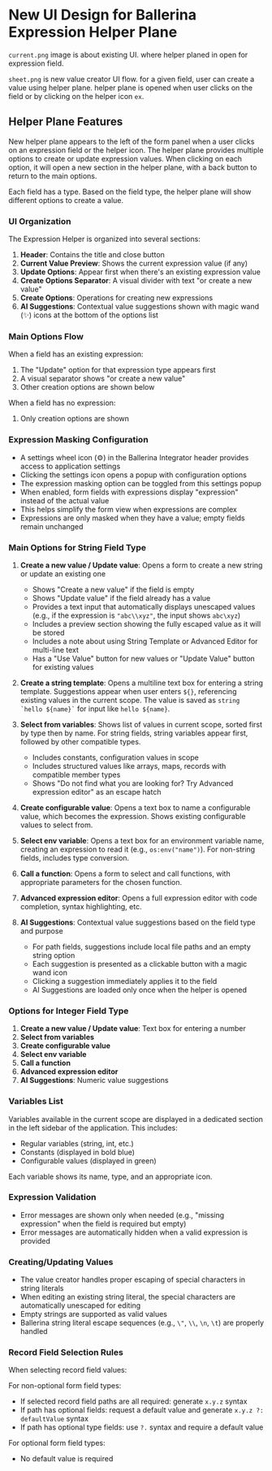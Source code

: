 # New UI Design for Ballerina Expression Helper Plane

`current.png` image is about existing UI. where helper planed in open for expression field. 

`sheet.png` is new value creator UI flow. for a given field, user can create a value using helper plane. helper plane is opened when user clicks on the field or by clicking on the helper icon `ex`.

## Helper Plane Features

New helper plane appears to the left of the form panel when a user clicks on an expression field or the helper icon. The helper plane provides multiple options to create or update expression values. When clicking on each option, it will open a new section in the helper plane, with a back button to return to the main options.

Each field has a type. Based on the field type, the helper plane will show different options to create a value.

### UI Organization

The Expression Helper is organized into several sections:
1. **Header**: Contains the title and close button
2. **Current Value Preview**: Shows the current expression value (if any)
3. **Update Options**: Appear first when there's an existing expression value
4. **Create Options Separator**: A visual divider with text "or create a new value"
5. **Create Options**: Operations for creating new expressions
6. **AI Suggestions**: Contextual value suggestions shown with magic wand (✨) icons at the bottom of the options list

### Main Options Flow

When a field has an existing expression:
1. The "Update" option for that expression type appears first
2. A visual separator shows "or create a new value"
3. Other creation options are shown below

When a field has no expression:
1. Only creation options are shown

### Expression Masking Configuration

- A settings wheel icon (⚙️) in the Ballerina Integrator header provides access to application settings
- Clicking the settings icon opens a popup with configuration options
- The expression masking option can be toggled from this settings popup
- When enabled, form fields with expressions display "expression" instead of the actual value
- This helps simplify the form view when expressions are complex
- Expressions are only masked when they have a value; empty fields remain unchanged

### Main Options for String Field Type

1. **Create a new value / Update value**: Opens a form to create a new string or update an existing one
   - Shows "Create a new value" if the field is empty
   - Shows "Update value" if the field already has a value
   - Provides a text input that automatically displays unescaped values (e.g., if the expression is `"abc\\xyz"`, the input shows `abc\xyz`)
   - Includes a preview section showing the fully escaped value as it will be stored
   - Includes a note about using String Template or Advanced Editor for multi-line text
   - Has a "Use Value" button for new values or "Update Value" button for existing values
   
2. **Create a string template**: Opens a multiline text box for entering a string template. Suggestions appear when user enters `${}`, referencing existing values in the current scope. The value is saved as `` string `hello ${name}` `` for input like `hello ${name}`.

3. **Select from variables**: Shows list of values in current scope, sorted first by type then by name. For string fields, string variables appear first, followed by other compatible types.
   - Includes constants, configuration values in scope
   - Includes structured values like arrays, maps, records with compatible member types
   - Shows "Do not find what you are looking for? Try Advanced expression editor" as an escape hatch

4. **Create configurable value**: Opens a text box to name a configurable value, which becomes the expression. Shows existing configurable values to select from.

5. **Select env variable**: Opens a text box for an environment variable name, creating an expression to read it (e.g., `os:env("name")`). For non-string fields, includes type conversion.

6. **Call a function**: Opens a form to select and call functions, with appropriate parameters for the chosen function.

7. **Advanced expression editor**: Opens a full expression editor with code completion, syntax highlighting, etc.

8. **AI Suggestions**: Contextual value suggestions based on the field type and purpose
   - For path fields, suggestions include local file paths and an empty string option
   - Each suggestion is presented as a clickable button with a magic wand icon
   - Clicking a suggestion immediately applies it to the field
   - AI Suggestions are loaded only once when the helper is opened

### Options for Integer Field Type

1. **Create a new value / Update value**: Text box for entering a number
2. **Select from variables**
3. **Create configurable value**
4. **Select env variable**
5. **Call a function**
6. **Advanced expression editor**
7. **AI Suggestions**: Numeric value suggestions

### Variables List

Variables available in the current scope are displayed in a dedicated section in the left sidebar of the application. This includes:
- Regular variables (string, int, etc.)
- Constants (displayed in bold blue)
- Configurable values (displayed in green)

Each variable shows its name, type, and an appropriate icon.

### Expression Validation

- Error messages are shown only when needed (e.g., "missing expression" when the field is required but empty)
- Error messages are automatically hidden when a valid expression is provided

### Creating/Updating Values

- The value creator handles proper escaping of special characters in string literals
- When editing an existing string literal, the special characters are automatically unescaped for editing
- Empty strings are supported as valid values
- Ballerina string literal escape sequences (e.g., `\"`, `\\`, `\n`, `\t`) are properly handled

### Record Field Selection Rules

When selecting record field values:

For non-optional form field types:
- If selected record field paths are all required: generate `x.y.z` syntax
- If path has optional fields: request a default value and generate `x.y.z ?: defaultValue` syntax
- If path has optional type fields: use `?.` syntax and require a default value

For optional form field types:
- No default value is required


